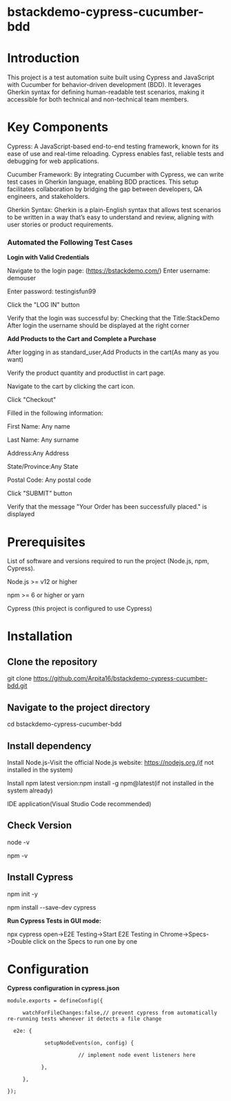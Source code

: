 # bstackdemo-cypress-cucumber-bdd

# Introduction

This project is a test automation suite built using Cypress and JavaScript with Cucumber for behavior-driven development (BDD). It leverages Gherkin syntax for defining human-readable test scenarios, making it accessible for both technical and non-technical team members.

# Key Components

Cypress: A JavaScript-based end-to-end testing framework, known for its ease of use and real-time reloading. Cypress enables fast, reliable tests and debugging for web applications.

Cucumber Framework: By integrating Cucumber with Cypress, we can write test cases in Gherkin language, enabling BDD practices. This setup facilitates collaboration by bridging the gap between developers, QA engineers, and stakeholders.

Gherkin Syntax: Gherkin is a plain-English syntax that allows test scenarios to be written in a way that’s easy to understand and review, aligning with user stories or product requirements.

### Automated the Following Test Cases

**Login with Valid Credentials**

Navigate to the login page: (https://bstackdemo.com/)
Enter username: demouser

Enter password: testingisfun99

Click the "LOG IN" button

Verify that the login was successful by:
Checking that the Title:StackDemo
After login the username should be displayed at the right corner

**Add Products to the Cart and Complete a Purchase**

After logging in as standard_user,Add Products in the cart(As many as you want)

Verify the product quantity and productlist in cart page.

Navigate to the cart by clicking the cart icon.

Click "Checkout"

Filled in the following information:

First Name: Any name

Last Name: Any surname

Address:Any Address

State/Province:Any State

Postal Code: Any postal code

Click "SUBMIT" button

Verify that the message "Your Order has been successfully placed." is displayed

# Prerequisites

List of software and versions required to run the project (Node.js, npm, Cypress).

Node.js >= v12 or higher

npm >= 6 or higher 
or yarn

Cypress (this project is configured to use Cypress)

# Installation

## Clone the repository
git clone https://github.com/Arpita16/bstackdemo-cypress-cucumber-bdd.git

## Navigate to the project directory
cd bstackdemo-cypress-cucumber-bdd

## Install dependency

Install Node.js-Visit the official Node.js website: https://nodejs.org.(if not installed in the system)

Install npm latest version:npm install -g npm@latest(if not installed in the system already)

IDE application(Visual Studio Code recommended)

## Check Version

node -v

npm -v
## Install Cypress

npm init -y

npm install --save-dev cypress


**Run Cypress Tests in GUI mode:**

npx cypress open->E2E Testing->Start E2E Testing in Chrome->Specs->Double click on the Specs to run one by one 

# Configuration

**Cypress configuration in cypress.json**

    module.exports = defineConfig({

         watchForFileChanges:false,// prevent cypress from automatically re-running tests whenever it detects a file change
  
      e2e: {
    
                setupNodeEvents(on, config) {
       
                           // implement node event listeners here
  
               },
  
         },
  
    });


